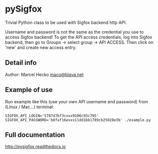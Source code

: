 # pySigfox

Trivial Python class to be used with Sigfox backend http API.

Username and password is not the same as the credential you use to access Sigfox backend!
To get the API access credentials, log into Sigfox backend, then go to Groups -> select group -> API ACCESS.
Then click on 'new' and create new access entry.

## Detail info

Author: Marcel Hecko maco@blava.net

## Example of use

Run example like this (use your own API username and password) from (Linux / Mac...) terminal:

    SIGFOX_API_LOGIN='5787d7bf3cxxx9106c93c795' SIGFOX_API_PASSWORD='b8faf16exxx11dd1bb1789cb25028e3b' ./example.py

## Full documentation

http://pysigfox.readthedocs.io
